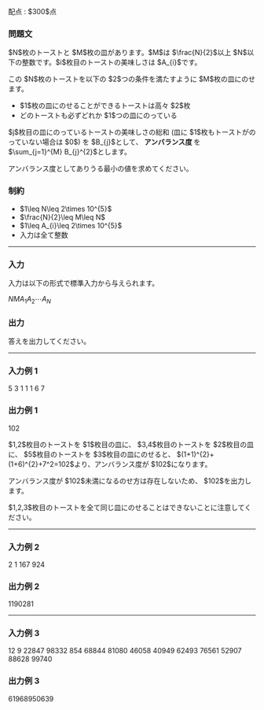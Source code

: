 
<div>

<span>

<span>

<p>
配点 : $300$点
</p>

<div>

<section>

### **問題文**

<p>
$N$枚のトーストと $M$枚の皿があります。$M$は $\frac{N}{2}$以上 $N$以下の整数です。$i$枚目のトーストの美味しさは $A_{i}$です。
</p>

<p>
この $N$枚のトーストを以下の $2$つの条件を満たすように $M$枚の皿にのせます。
</p>

<ul>

<li>
$1$枚の皿にのせることができるトーストは高々 $2$枚
</li>

<li>
どのトーストも必ずどれか $1$つの皿にのっている
</li>

</ul>

<p>
$j$枚目の皿にのっているトーストの美味しさの総和 (皿に $1$枚もトーストがのっていない場合は $0$) を $B_{j}$として、 
<strong>
アンバランス度
</strong>
を $\sum_{j=1}^{M} B_{j}^{2}$とします。
</p>

<p>
アンバランス度としてありうる最小の値を求めてください。
</p>

</section>

</div>

<div>

<section>

### **制約**

<ul>

<li>
$1\leq N\leq 2\times 10^{5}$
</li>

<li>
$\frac{N}{2}\leq M\leq N$
</li>

<li>
$1\leq A_{i}\leq 2\times 10^{5}$
</li>

<li>
入力は全て整数
</li>

</ul>

</section>

</div>

---

<div>

<div>

<section>

### **入力**

<p>
入力は以下の形式で標準入力から与えられます。
</p>

<div>

$N$$M$$A_{1}$$A_{2}$$\cdots$$A_{N}$
</div>

</section>

</div>

<div>

<section>

### **出力**

<p>
答えを出力してください。
</p>

</section>

</div>

</div>

---

<div>

<section>

### **入力例 1**

<div>

5 3
1 1 1 6 7

</div>

</section>

</div>

<div>

<section>

### **出力例 1**

<div>

102

</div>

<p>
$1,2$枚目のトーストを $1$枚目の皿に、
$3,4$枚目のトーストを $2$枚目の皿に、
$5$枚目のトーストを $3$枚目の皿にのせると、
$(1+1)^{2}+(1+6)^{2}+7^2=102$より、アンバランス度が $102$になります。
</p>

<p>
アンバランス度が $102$未満になるのせ方は存在しないため、 $102$を出力します。
</p>

<p>
$1,2,3$枚目のトーストを全て同じ皿にのせることはできないことに注意してください。
</p>

</section>

</div>

---

<div>

<section>

### **入力例 2**

<div>

2 1
167 924

</div>

</section>

</div>

<div>

<section>

### **出力例 2**

<div>

1190281

</div>

</section>

</div>

---

<div>

<section>

### **入力例 3**

<div>

12 9
22847 98332 854 68844 81080 46058 40949 62493 76561 52907 88628 99740

</div>

</section>

</div>

<div>

<section>

### **出力例 3**

<div>

61968950639

</div>

</section>

</div>

</span>

</span>

</div>
